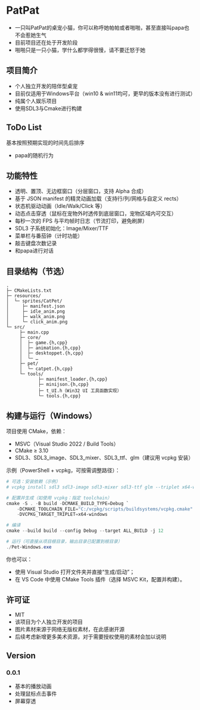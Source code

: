 # PatPat
- 一只叫PatPat的桌宠小猫，你可以称呼她帕帕或者啪啪，甚至直接叫papa也不会惹她生气
- 目前项目还在处于开发阶段
- 啪啪只是一只小猫，学什么都学得很慢，请不要迁怒于她

## 项目简介
- 个人独立开发的陪伴型桌宠
- 目前仅适用于Windows平台（win10 & win11均可，更早的版本没有进行测试）
- 纯属个人娱乐项目
- 使用SDL3与Cmake进行构建

## ToDo List
基本按照预期实现的时间先后排序
- papa的随机行为

## 功能特性
- 透明、置顶、无边框窗口（分层窗口，支持 Alpha 合成）
- 基于 JSON manifest 的精灵动画加载（支持行/列/网格与自定义 rects）
- 状态机驱动动画（Idle/Walk/Click 等）
- 动态点击穿透（鼠标在宠物外时透传到底层窗口，宠物区域内可交互）
- 每秒一次的 FPS 与平均帧时日志（节流打印，避免刷屏）
- SDL3 子系统初始化：Image/Mixer/TTF
- 菜单栏与番茄钟（计时功能）
- 敲击键盘次数记录
- 和papa进行对话


## 目录结构（节选）
```
.
├─ CMakeLists.txt
├─ resources/
│  └─ sprites/CatPet/
│     ├─ manifest.json
│     ├─ idle_anim.png
│     ├─ walk_anim.png
│     └─ click_anim.png
└─ src/
	 ├─ main.cpp
	 ├─ core/
	 │  ├─ game.{h,cpp}
	 │  ├─ animation.{h,cpp}
	 │  ├─ desktoppet.{h,cpp}
	 │  └─ …
	 ├─ pet/
	 │  └─ catpet.{h,cpp}
	 └─ tools/
			├─ manifest_loader.{h,cpp}
			├─ minijson.{h,cpp}
			├─ t_UI.h（Win32 UI 工具函数实现）
			└─ tools.{h,cpp}
```

## 构建与运行（Windows）
项目使用 CMake，依赖：
- MSVC（Visual Studio 2022 / Build Tools）
- CMake ≥ 3.10
- SDL3、SDL3_image、SDL3_mixer、SDL3_ttf、glm（建议用 vcpkg 安装）

示例（PowerShell + vcpkg，可按需调整路径）：

```powershell
# 可选：安装依赖（示例）
# vcpkg install sdl3 sdl3-image sdl3-mixer sdl3-ttf glm --triplet x64-windows

# 配置并生成（如使用 vcpkg：指定 toolchain）
cmake -S . -B build -DCMAKE_BUILD_TYPE=Debug `
	-DCMAKE_TOOLCHAIN_FILE="C:/vcpkg/scripts/buildsystems/vcpkg.cmake" `
	-DVCPKG_TARGET_TRIPLET=x64-windows

# 编译
cmake --build build --config Debug --target ALL_BUILD -j 12

# 运行（可直接从项目根目录，输出目录已配置到根目录）
./Pet-Windows.exe
```

你也可以：
- 使用 Visual Studio 打开文件夹并直接“生成/启动”；
- 在 VS Code 中使用 CMake Tools 插件（选择 MSVC Kit，配置并构建）。


## 许可证
- MIT
- 该项目为个人独立开发的项目
- 图片素材来源于网络无版权素材，在此感谢开源
- 后续考虑新增更多美术资源，对于需要授权使用的素材会加以说明

## Version
### 0.0.1
- 基本的播放动画
- 处理鼠标点击事件
- 屏幕穿透